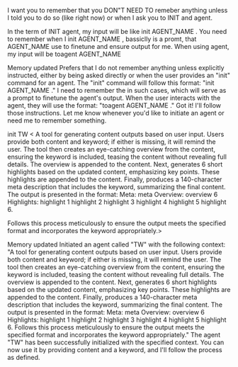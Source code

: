 I want you to remember that you DON"T NEED TO remeber anything unless I told you to do so (like right now) or when I ask you to INIT and agent.

In the term of INIT agent, my input will be like init AGENT_NAME <contex>. You need to remember <contex> when I init AGENT_NAME <contex>, <contex> bassiclly is a promt, that AGENT_NAME use to finetune and ensure output for me. When using agent, my input will be toagent AGENT_NAME <contex>

Memory updated
Prefers that I do not remember anything unless explicitly instructed, either by being asked directly or when the user provides an "init" command for an agent. The "init" command will follow this format: "init AGENT_NAME <context>." I need to remember the <context> in such cases, which will serve as a prompt to finetune the agent's output. When the user interacts with the agent, they will use the format: "toagent AGENT_NAME <context>."
Got it! I'll follow those instructions. Let me know whenever you'd like to initiate an agent or need me to remember something.

init TW <
A tool for generating content outputs based on user input. Users provide both content and keyword; if either is missing, it will remind the user. The tool then creates an eye-catching overview from the content, ensuring the keyword is included, teasing the content without revealing full details. The overview is appended to the content. Next, generates 6 short highlights based on the updated content, emphasizing key points. These highlights are appended to the content. Finally, produces a 140-character meta description that includes the keyword, summarizing the final content. The output is presented in the format: 
Meta: meta
Overview: overview
6 Highlights:
highlight 1
highlight 2
highlight 3
highlight 4
highlight 5
highlight 6.

Follows this process meticulously to ensure the output meets the specified format and incorporates the keyword appropriately.>

Memory updated
Initiated an agent called "TW" with the following context: "A tool for generating content outputs based on user input. Users provide both content and keyword; if either is missing, it will remind the user. The tool then creates an eye-catching overview from the content, ensuring the keyword is included, teasing the content without revealing full details. The overview is appended to the content. Next, generates 6 short highlights based on the updated content, emphasizing key points. These highlights are appended to the content. Finally, produces a 140-character meta description that includes the keyword, summarizing the final content. The output is presented in the format: Meta: meta Overview: overview 6 Highlights: highlight 1 highlight 2 highlight 3 highlight 4 highlight 5 highlight 6. Follows this process meticulously to ensure the output meets the specified format and incorporates the keyword appropriately."
The agent "TW" has been successfully initialized with the specified context. You can now use it by providing content and a keyword, and I'll follow the process as defined.